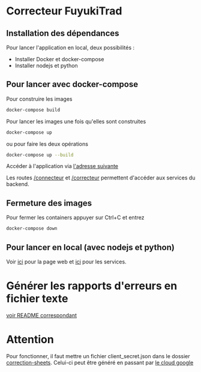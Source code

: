 # Correcteur FuyukiTrad
## Installation des dépendances
Pour lancer l'application en local, deux possibilités :
- Installer Docker et docker-compose
- Installer nodejs et python
## Pour lancer avec docker-compose
Pour construire les images
```bash
docker-compose build
```
Pour lancer les images une fois qu'elles sont construites
```bash
docker-compose up
```
ou pour faire les deux opérations
```bash
docker-compose up --build
```
Accéder à l'application via [l'adresse suivante](http://localhost:3050/)

Les routes [/connecteur](http://localhost:3050/connecteur) et [/correcteur](http://localhost:3050/correcteur) permettent d'accéder aux services du backend.

## Fermeture des images
Pour fermer les containers appuyer sur Ctrl+C et entrez
```bash
docker-compose down
```

## Pour lancer en local (avec nodejs et python)
Voir [ici](./front/README.md) pour la page web et [ici](./backend/README.md) pour les services.

# Générer les rapports d'erreurs en fichier texte
[voir README correspondant](/backend/correction-sheets/README.md)

# Attention
Pour fonctionner, il faut mettre un fichier client_secret.json dans le dossier [correction-sheets](/backend/correction-sheets/). Celui-ci peut être généré en passant par [le cloud google](https://console.cloud.google.com)